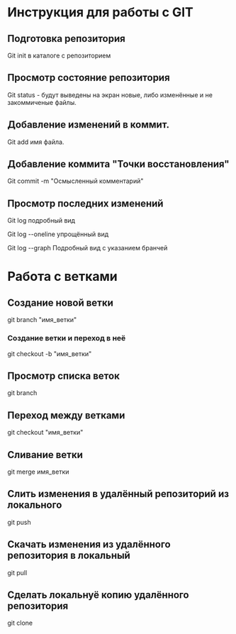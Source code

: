 # Инструкция для работы с GIT

## Подготовка репозитория
Git init в каталоге с репозиторием
## Просмотр состояние репозитория
Git status - будут выведены на экран новые, либо изменённые и не закоммиченые файлы. 
## Добавление изменений в коммит. 
Git add имя файла.
## Добавление коммита "Точки восстановления"
Git commit -m "Осмысленный комментарий"
## Просмотр последних изменений
Git log подробный вид

Git log --oneline упрощённый вид

Git log --graph Подробный вид с указанием бранчей

# Работа с ветками

## Создание новой ветки

git branch "имя_ветки"

### Создание ветки и переход в неё

git checkout -b "имя_ветки"

## Просмотр списка веток

git branch

## Переход между ветками

git checkout "имя_ветки"

## Сливание ветки

git merge имя_ветки

## Слить изменения в удалённый репозиторий из локального

git push

## Скачать изменения из удалённого репозитория в локальный
git pull

## Сделать локальнуё копию удалённого репозитория

git clone